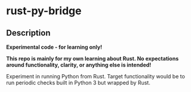 # rust-py-bridge

## Description

**Experimental code - for learning only!**

__This repo is mainly for my own learning about Rust. No expectations around
functionality, clarity, or anything else is intended!__

Experiment in running Python from Rust. Target functionality would be to run
periodic checks built in Python 3 but wrapped by Rust.
